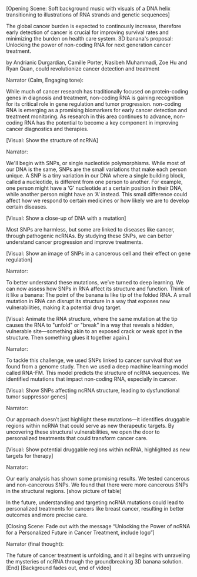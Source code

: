 [Opening Scene: Soft background music with visuals of a DNA helix transitioning to illustrations of RNA strands and genetic sequences] 

The global cancer burden is expected to continously increase, therefore early detection of cancer is crucial for improving survival rates and minimizing the burden on health care system. 3D banana's proposal: Unlocking the power of non-coding RNA for next generation cancer treatment. 

by  Andrianic Durgardian, Camille Porter, Nasibeh Muhammadi, Zoe Hu and Ryan Quan, could revolutionize cancer detection and treatment 

Narrator (Calm, Engaging tone): 

While much of cancer research has traditionally focused on protein-coding genes in diagnosis and treatment, non-coding RNA is gaining recognition for its critical role in gene regulation and tumor progression. non-coding RNA is emerging as a promising biomarkers for early cancer detection and treatment monitoring. As research in this area continues to advance, non-coding RNA has the potential to become a key component in improving cancer diagnostics and therapies.

[Visual: Show the structure of ncRNA] 

Narrator: 

We'll begin with SNPs, or single nucleotide polymorphisms. While most of our DNA is the same, SNPs are the small variations that make each person unique. A SNP is a tiny variation in our DNA where a single building block, called a nucleotide, is different from one person to another. For example, one person might have a ‘G’ nucleotide at a certain position in their DNA, while another person might have an ‘A’ instead. This small difference could affect how we respond to certain medicines or how likely we are to develop certain diseases. 

[Visual: Show a close-up of DNA with a mutation] 
 
Most SNPs are harmless, but some are linked to diseases like cancer, through pathogenic ncRNAs. By studying these SNPs, we can better understand cancer progression and improve treatments.

[Visual: Show an image of SNPs in a cancerous cell and their effect on gene regulation] 

Narrator: 

To better understand these mutations, we’ve turned to deep learning. We can now assess how SNPs in RNA affect its structure and function. Think of it like a banana: The point of the banana is like tip of the folded RNA.  A small mutation in RNA can disrupt its structure in a way that exposes new vulnerabilities, making it a potential drug target.

[Visual: Animate the RNA structure, where the same mutation at the tip causes the RNA to "unfold" or "break" in a way that reveals a hidden, vulnerable site—something akin to an exposed crack or weak spot in the structure. Then something glues it together again.] 

Narrator: 

To tackle this challenge, we used SNPs linked to cancer survival that we found from a genome study. Then we used a deep machine learning model called RNA-FM. This model predicts the structure of ncRNA sequences.  We identified mutations that impact non-coding RNA, especially in cancer. 

[Visual: Show SNPs affecting ncRNA structure, leading to dysfunctional tumor suppressor genes] 

Narrator: 

Our approach doesn’t just highlight these mutations—it identifies druggable regions within ncRNA that could serve as new therapeutic targets. By uncovering these structural vulnerabilities, we open the door to personalized treatments that could transform cancer care. 

[Visual: Show potential druggable regions within ncRNA, highlighted as new targets for therapy] 

Narrator: 

Our early analysis has shown some promising results. We tested cancerous and non-cancerous SNPs. We found that there were more cancerous SNPs in the structural regions. 
[show picture of table] 

In the future, understanding and targeting ncRNA mutations could lead to personalized treatments for cancers like breast cancer, resulting in better outcomes and more precise care.

[Closing Scene: Fade out with the message “Unlocking the Power of ncRNA for a Personalized Future in Cancer Treatment, include logo”] 

Narrator (final thought): 

The future of cancer treatment is unfolding, and it all begins with unraveling the mysteries of ncRNA through the groundbreaking 3D banana solution.
[End] 
[Background fades out, end of video]

